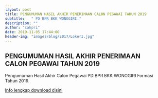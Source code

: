 ```yaml
---
layout: post
title: PENGUMUMAN HASIL AKHIR PENERIMAAN CALON PEGAWAI TAHUN 2019
subtitle:   " PD BPR BKK WONOGIRI."
description: ""
author: "cakpri"
date: 2019-11-05 17:44:00
header-img: "images/blog/2017/Loker3.jpg"
---
```



## PENGUMUMAN HASIL AKHIR PENERIMAAN CALON PEGAWAI TAHUN 2019
Pengumuman Hasil Akhir Calon Pegawai PD BPR BKK WONOGIRI Formasi Tahun 2019.

[Info lengkap download disini](/publikasi/Loker/PENGUMUMAN_AKHIR_CALON_PEGAWAI_PD_BPR_BKK_WONOGIRI_TAHUN_2019.pdf)